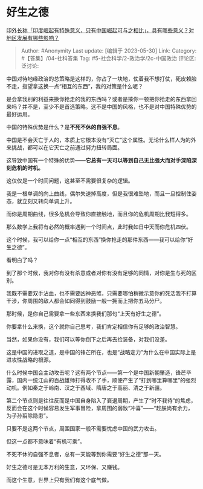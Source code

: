 # 好生之德
[印外长称「印度崛起有特殊意义，只有中国崛起可与之相比」，具有哪些意义？对地区发展有哪些影响？](https://www.zhihu.com/question/603613118/answer/3050582085)

> Author: #Anonymity
> Last update: [编辑于 2023-05-30]
> Link:
> Category: #【答集】/04-社科答集
> Tag: #5-社会科学/2-政治学/2c-中国政治
> 评论区:
> 泛讨论:

中国对待地缘政治的总策略是这样的，你占了一块地，仗着我不想打仗，死皮赖脸不走，指望拿这换一点“相互的东西”，我的对策是什么呢？

是会拿我别的利益来换你抢走的我的东西吗？或者是揍你一顿把你抢走的东西拿回来吗？并不是，至少不是首选策略。这不是中国的风格，也不是对中国特殊优势的最好运用。

中国的特殊优势是什么？是**不死不休的自强不息**。

中国是不会灭亡于人的，本质上它根本没有“灭亡”这个属性。无论什么样人为的外来挑战，都可以在它灭亡之前通过努力扭转局面。

这导致中国有一个特殊的优势——**它总有一天可以等到自己无比强大而对手深陷深刻危机的时机。**

这仅仅是一个时间问题，这甚至不需要很复杂的逻辑。

我是一根单调的向上曲线，偶尔失速掉高度，但是我很难坠地，而且一旦控制住姿态，就立刻又转向单调上升。

而你是周期曲线，很多危机会导致你直接触地，而且你的危机周期比我短得多。

那么数学上我将有必然的概率遇到一个时间点，此时我如日中天而你危机四伏。

这个时候，我可以给你一点“相互的东西”换你抢走的那件东西——我可以给你“好生之德”。

看明白了吗？

到了那个时候，我对你有没有杀意或者对你有没有足够的同情，对你是生与死的区别。

我既不需要双手沾血，也不需要凶神恶煞，只需要哪怕稍微示意你的死活我不打算干涉，你周围的敌人都会如同得到鼓励一般一拥而上把你五马分尸。

那时候，是你自己需要拿一些东西来换我们那句“上天有好生之德”。

你要拿什么来换，这个就你自己思考，我们肯定相信你有足够的政治智慧。

当然，如果你没有，我们可以等你倒下之后再去捡装备，对我们没差。

这是中国的进取之道，是中国的锋芒所在，也是“战略定力”为什么在中国实际上是进攻性战略的根源。

什么时候中国会主动攻击呢？这有两个节点——第一个是中国新朝肇造，锋芒毕露，国内一统江山的百战雄师打得收不了手，顺便产生了“打到哪里算哪里”的强烈动机。例如秦之于岭南、汉之于西域、隋唐之于高丽、清之于新疆。

第二个节点则是往往反而是中国自身陷入了衰退周期，产生了“时不我待”的焦虑，反而会在这个时候容易发生军事冒险，拿周围的弱敌“冲喜”——“趁朕尚有余力，为子孙翦除隐患”。

只要不是这两个节点，周围国家一般不需要忧虑中国的武力攻击。

但这一点都不意味着“有机可乘”。

不死不休的自强不息者，总有一天能等到你需要“好生之德”那一天。

好生之德可是无本万利的生意，又环保、又赚钱。

而这个生意，世界上只有我们有这个底气做。
